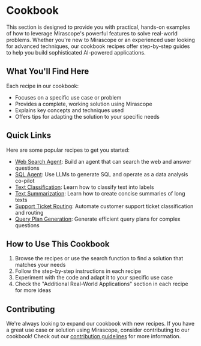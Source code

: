 # Cookbook

This section is designed to provide you with practical, hands-on examples of how to leverage Mirascope's powerful features to solve real-world problems. Whether you're new to Mirascope or an experienced user looking for advanced techniques, our cookbook recipes offer step-by-step guides to help you build sophisticated AI-powered applications.

## What You'll Find Here

Each recipe in our cookbook:

- Focuses on a specific use case or problem
- Provides a complete, working solution using Mirascope
- Explains key concepts and techniques used
- Offers tips for adapting the solution to your specific needs

## Quick Links

Here are some popular recipes to get you started:

- [Web Search Agent](./agents/web_search_agent.md): Build an agent that can search the web and answer questions
- [SQL Agent](./agents/sql_agent.md): Use LLMs to generate SQL and operate as a data analysis co-pilot
- [Text Classification](./text_classification.ipynb): Learn how to classify text into labels
- [Text Summarization](./text_summarization.md): Learn how to create concise summaries of long texts
- [Support Ticket Routing](./support_ticket_routing.md): Automate customer support ticket classification and routing
- [Query Plan Generation](./query_plan.ipynb): Generate efficient query plans for complex questions

## How to Use This Cookbook

1. Browse the recipes or use the search function to find a solution that matches your needs
2. Follow the step-by-step instructions in each recipe
3. Experiment with the code and adapt it to your specific use case
4. Check the "Additional Real-World Applications" section in each recipe for more ideas

## Contributing

We're always looking to expand our cookbook with new recipes. If you have a great use case or solution using Mirascope, consider contributing to our cookbook! Check out our [contribution guidelines](../CONTRIBUTING.md) for more information.
